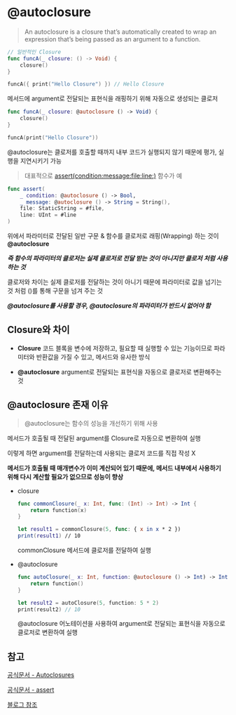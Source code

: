 # @autoclosure

> An autoclosure is a closure that’s automatically created to wrap an expression that’s being passed as an argument to a function.

```swift
// 일반적인 Closure
func funcA(_ closure: () -> Void) {
    closure()
}

funcA({ print("Hello Closure") }) // Hello Closure
```

메서드에 argument로 전달되는 표현식을 래핑하기 위해 자동으로 생성되는 클로저

```swift
func funcA(_ closure: @autoclosure () -> Void) {
    closure()
}

funcA(print("Hello Closure"))
```

@autoclosure는 클로저를 호출할 때까지 내부 코드가 실행되지 않기 때문에 평가, 실행을 지연시키기 가능

> 대표적으로 [assert(condition:message:file:line:)](<https://developer.apple.com/documentation/swift/assert(_:_:file:line:)>) 함수가 예

```swift
func assert(
    _ condition: @autoclosure () -> Bool,
    _ message: @autoclosure () -> String = String(),
    file: StaticString = #file,
    line: UInt = #line
)
```

위에서 파라미터로 전달된 일반 구문 & 함수를 클로저로 래핑(Wrapping) 하는 것이 **@autoclosure**

**_즉 함수의 파라미터의 클로저는 실제 클로저로 전달 받는 것이 아니지만 클로저 처럼 사용하는 것_**

클로저와 차이는 실제 클로저를 전달하는 것이 아니기 때문에 파라미터로 값을 넘기는 것 처럼 ()를 통해 구문을 넘겨 주는 것

**_@autoclosure를 사용할 경우, @autoclosure의 파라미터가 반드시 없어야 함_**

## Closure와 차이

- **Closure**
  코드 블록을 변수에 저장하고, 필요할 때 실행할 수 있는 기능이므로 파라미터와 반환값을 가질 수 있고, 메서드와 유사한 방식
  <br/>

- **@autoclosure**
  argument로 전달되는 표현식을 자동으로 클로저로 변환해주는 것
  <br/>

## @autoclosure 존재 이유

> @autoclosure는 함수의 성능을 개선하기 위해 사용

메서드가 호출될 때 전달된 argument를 Closure로 자동으로 변환하여 실행

이렇게 하면 argument를 전달하는데 사용되는 클로저 코드를 직접 작성 X

**메서드가 호출될 때 매개변수가 이미 계산되어 있기 때문에, 메서드 내부에서 사용하기 위해 다시 계산할 필요가 없으므로 성능이 향상**

- closure

  ```swift
  func commonClosure(_ x: Int, func: (Int) -> Int) -> Int {
      return function(x)
  }

  let result1 = commonClosure(5, func: { x in x * 2 })
  print(result1) // 10
  ```

  commonClosure 메서드에 클로저를 전달하여 실행
  <br/>

- @autoclosure

  ```swift
  func autoClosure(_ x: Int, function: @autoclosure () -> Int) -> Int {
      return function()
  }

  let result2 = autoClosure(5, function: 5 * 2)
  print(result2) // 10
  ```

  @autoclosure 어노테이션을 사용하여 argument로 전달되는 표현식을 자동으로 클로저로 변환하여 실행

## 참고

[공식문서 - Autoclosures](https://docs.swift.org/swift-book/documentation/the-swift-programming-language/closures/#Autoclosures)

[공식문서 - assert](<https://developer.apple.com/documentation/swift/assert(_:_:file:line:)>)

[블로그 참조](https://babbab2.tistory.com/81)
